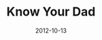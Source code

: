 ---
layout: message
category: message
series: "A Journey Home"
title: "Know Your Dad"
date: 2012-10-13
audio-description: "At some point, we’ve all felt like we didn’t quite
belong. But God wants to show us to a place where
we’re surrounded by love and approval, a place
where we can find rest, protection and hope."
audio: "http://www.crossroads.net/players/media/hq/journeyhome_02.mp3"
audio-title: "Know Your Dad"
audio-duration: "40:34"
program-description: "A Journey Home Program - WK 2 "
program: "http://www.crossroads.net/players/media/hq/10_13-14_12_HOMEProgram.pdf"
program-title: "Know Your Dad"
video-description: "At some point, we’ve all felt like we didn’t quite belong. But God wants to show us to a place where we’re surrounded by love and approval, a place where we can find rest, protection and hope."
video-title: "Know Your Dad"
video: "https://s3.amazonaws.com/crossroadsvideomessages/journeyhome_02.mp4"
video-poster: "https://www.crossroads.net/uploadedfiles/journeyhome_02_still.jpg"
---